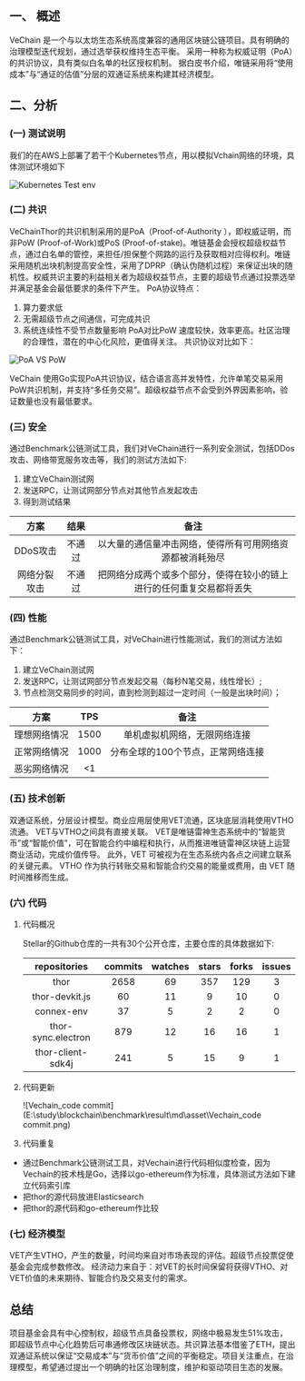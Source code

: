 

##  一、 概述

VeChain 是一个与以太坊生态系统高度兼容的通用区块链公链项目。具有明确的治理模型迭代规划，通过选举获权维持生态平衡。
采用一种称为权威证明（PoA）的共识协议，具有类似白名单的社区授权机制。
据白皮书介绍，唯链采用将“使用成本”与“通证的估值”分层的双通证系统来构建其经济模型。



##  二、分析

### (一) 测试说明

我们的在AWS上部署了若干个Kubernetes节点，用以模拟Vchain网络的环境，具体测试环境如下

![Kubernetes Test env](https://github.com/EVOLABTeam/benchmark/blob/master/result/md/asset/Kubernetes%20Test%20env.jpg)

### (二) 共识

VeChainThor的共识机制采用的是PoA（Proof-of-Authority ），即权威证明，而非PoW (Proof-of-Work)或PoS (Proof-of-stake)。唯链基金会授权超级权益节点，通过白名单的管控，来担任/担保整个网路的运行及获取相对应得权利。唯链采用随机出块机制提高安全性，采用了DPRP（确认伪随机过程）来保证出块的随机性。权威共识主要的利益相关者为超级权益节点，主要的超级节点通过投票选举并满足基金会最低要求的条件下产生。
PoA协议特点：
1. 算力要求低
2. 无需超级节点之间通信，可完成共识
3. 系统连续性不受节点数量影响
PoA对比PoW 速度较快，效率更高。社区治理的合理性，潜在的中心化风险，更值得关注。
共识协议对比如下：

![PoA VS PoW](https://github.com/EVOLABTeam/benchmark/blob/master/result/md/asset/PoA.PNG)

VeChain 使用Go实现PoA共识协议，结合语言高并发特性，允许单笔交易采用PoW共识机制，并支持“多任务交易”。超级权益节点不会受到外界因素影响，验证数量也没有最低要求。


### (三) 安全

通过Benchmark公链测试工具，我们对VeChain进行一系列安全测试，包括DDos攻击、网络带宽服务攻击等，我们的测试方法如下:
1. 建立VeChain测试网
2. 发送RPC，让测试网部分节点对其他节点发起攻击
3. 得到测试结果

|     方案     |  结果  |                             备注                             |
| :----------: | :----: | :----------------------------------------------------------: |
|   DDoS攻击   | 不通过 |   以大量的通信量冲击网络，使得所有可用网络资源都被消耗殆尽   |
| 网络分裂攻击 | 不通过 | 把网络分成两个或多个部分，使得在较小的链上进行的任何重复交易都将丢失 |




### (四) 性能

通过Benchmark公链测试工具，对VeChain进行性能测试，我们的测试方法如下：
1. 建立VeChain测试网 
2. 发送RPC，让测试网部分节点发起交易（每秒N笔交易，线性增长）;
3. 节点检测交易同步的时间，直到检测到超过一定时间（一般是出块时间）；

| 方案 | TPS | 备注 |
| :--: | :--: | :--: |
| 理想网络情况 | 1500 | 单机虚拟机网络，无限网络连接 |
| 正常网络情况 | 1000 | 分布全球的100个节点，正常网络连接 |
| 恶劣网络情况 | <1 |  |

### (五) 技术创新

双通证系统，分层设计模型。商业应用层使用VET流通，区块底层消耗使用VTHO流通。
VET与VTHO之间具有直接关联。 VET是唯链雷神生态系统中的“智能货币”或“智能价值”，可在智能合约中编程和执行，从而推进唯链雷神区块链上运营商业活动，完成价值传导。
此外，VET 可被视为在生态系统内各点之间建立联系的关键元素。
VTHO 作为执行转账交易和智能合约交易的能量或费用，由 VET 随时间推移而生成。

### (六) 代码

1. 代码概况

   Stellar的Github仓库的一共有30个公开仓库，主要仓库的具体数据如下:

   |    repositories    | commits | watches | stars | forks | issues |
   | :----------------: | :-----: | :-----: | :---: | :---: | :----: |
   |        thor        |  2658   |   69    |  357  |  129  |   3    |
   |   thor-devkit.js   |   60    |   11    |   9   |  10   |   0    |
   |     connex-env     |   37    |    5    |   2   |   2   |   0    |
   | thor-sync.electron |   879   |   12    |  16   |  16   |   1    |
   | thor-client-sdk4j  |   241   |    5    |  15   |   9   |   1    |

   

2. 代码更新

   ![Vechain_code commit](E:\study\blockchain\benchmark\result\md\asset\Vechain_code commit.png)

3. 代码重复

-  通过Benchmark公链测试工具，对Vechain进行代码相似度检查，因为Vechain的技术栈是Go，选择以go-ethereum作为标准，具体测试方法如下建立代码索引库
- 把thor的源代码放进Elasticsearch
- 把thor的源代码和go-ethereum作比较

### (七) 经济模型

VET产生VTHO，产生的数量，时间均来自对市场表现的评估。超级节点投票促使基金会完成参数修改。
经济动力来自于：对VET的长时间保留将获得VTHO、对VET价值的未来期待、智能合约及交易支付的需求。


## 总结

项目基金会具有中心控制权，超级节点具备投票权，网络中极易发生51%攻击，
即超级节点中心化趋势后可串通修改区块链状态。共识算法基本借鉴了ETH，提出双通证系统以保证“交易成本”与“货币价值”之间的平衡稳定。项目关注重点，在治理模型，希望通过提出一个明确的社区治理制度，维护和驱动项目生态的发展。